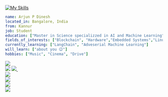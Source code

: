 [![My Skills](https://skillicons.dev/icons?i=py,r,html,css,js,cpp,mysql,tensorflow,linux,git,github,raspberrypi,stackoverflow)](https://skillicons.dev)
```yaml
name: Arjun P Dinesh
located_in: Bangalore, India
from: Kannur
job: Student
education: ["Master in Science specializzed in AI and Machine Learning"]
fields_of_interests: ["Blockchain", "Hardware","Embedded Systems","Linux"]
currently_learning: ["LangChain", "Adveserial Machine Learning"]
will_learn: ["about you 😉"]
hobbies: ["Music", "Cinema", "Drive"]
```
<!---
ARj-cyber/ARj-cyber is a ✨ aRj ✨ repository because its `README.md` (this file) appears on your GitHub profile.
You can click the Preview link to take a look at your changes.
--->
<!--[![GitHub Streak](https://streak-stats.demolab.com?user=ARj-cyber&theme=onedark&hide_border=true&date_format=j%20M%5B%20Y%5D&stroke=BF20DD&background=2D2D2D&ring=D41CFF&fire=FF0000&currStreakNum=FFF905&currStreakLabel=FFF905&sideNums=FFF905&sideLabels=D3CE04&dates=AFAB03)](https://git.io/streak-stats) -->
<img src = "https://github-readme-stats.vercel.app/api?username=ARj-cyber&theme=blue-green/hide_border">
<br>
<!-- <img src ="https://img.shields.io/badge/Porsche-B12B28?logo=porsche&logoColor=fff&style=for-the-badge"> <br>-->
<img src ="https://img.shields.io/github/followers/ARj-cyber.svg?style=social&label=Follow&maxAge=2592000">
<a href = "https://www.linkedin.com/in/arjun-p-dinesh-81022a235/">
   <img src="https://img.shields.io/badge/LinkedIn-0077B5?style=for-the-badge&logo=linkedin&logoColor=white">
</a>&nbsp;
<br>
<a href = "https://twitter.com/ArjunP99781635">
   <img src="https://img.shields.io/badge/Twitter-1DA1F2?style=for-the-badge&logo=twitter&logoColor=white">
</a><br>
<a href = "https://inexpensive-bearskin-e10.notion.site/Wheels-and-Thoughts-f2c2e6ef0c9c44c59d71e6c601bd7adb">
   <img src="https://img.shields.io/badge/Website-Wheels and Thoughts-important"
</a><br>
<a href = "mailto:arjunpdinesh123@gmail.com?subject=contacting%20via%20github">
   <img src="https://img.shields.io/badge/Gmail-D14836?style=for-the-badge&logo=gmail&logoColor=white">
</a>
   <br>
<img src="http://ForTheBadge.com/images/badges/built-with-love.svg">
